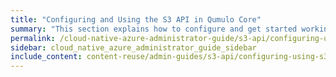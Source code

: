 ```yaml
---
title: "Configuring and Using the S3 API in Qumulo Core"
summary: "This section explains how to configure and get started working with the S3 API. This API lets clients and applications interact with the Qumulo file system natively, by using the <a href='https://docs.aws.amazon.com/AmazonS3/latest/userguide/Welcome.html'>Amazon S3 API</a>."
permalink: /cloud-native-azure-administrator-guide/s3-api/configuring-using-s3-api.html
sidebar: cloud_native_azure_administrator_guide_sidebar
include_content: content-reuse/admin-guides/s3-api/configuring-using-s3-api.md
---
```


